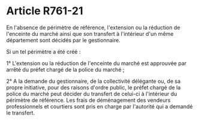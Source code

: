 # Article R761-21

En l'absence de périmètre de référence, l'extension ou la réduction de l'enceinte du marché ainsi que son transfert à l'intérieur d'un même département sont décidés par le gestionnaire.

Si un tel périmètre a été créé :

1° L'extension ou la réduction de l'enceinte du marché est approuvée par arrêté du préfet chargé de la police du marché ;

2° A la demande du gestionnaire, de la collectivité délégante ou, de sa propre initiative, pour des raisons d'ordre public, le préfet chargé de la police du marché peut décider du transfert de celui-ci à l'intérieur du périmètre de référence. Les frais de déménagement des vendeurs professionnels et courtiers sont pris en charge par l'autorité qui a demandé le transfert.
